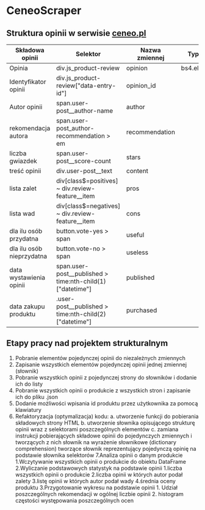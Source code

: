 # CeneoScraper

## Struktura opinii w serwisie [ceneo.pl](https://www.ceneo.pl/101052360#tab=reviews)

|Składowa opinii|Selektor|Nazwa zmiennej|Typ danych|
|---------------|--------|--------------|----------|
|Opinia|div.js_product-review|opinion|bs4.element.Tag|
|Identyfikator opinii|div.js_product-review\["data-entry-id"\]|opinion_id||
|Autor opinii|span.user-post__author-name|author||
|rekomendacja autora|span.user-post_author-recommendation > em|recommendation||
|liczba gwiazdek|span.user-post__score-count|stars||
|treść opinii|div.user-post__text|content||
|lista zalet|div[class$=positives] ~ div.review-feature__item|pros||
|lista wad|div[class$=negatives] ~ div.review-feature__item|cons||
|dla ilu osób przydatna|button.vote-yes > span|useful||
|dla ilu osób nieprzydatna|button.vote-no > span|useless||
|data wystawienia opinii|span.user-post__published > time:nth-child(1)\["datetime"\]|published||
|data zakupu produktu|.user-post__published > time:nth-child(2)\["datetime"\]|purchased||

## Etapy pracy nad projektem strukturalnym
1. Pobranie elementów pojedynczej opinii do niezależnych zmiennych
2. Zapisanie wszystkich elementów pojedynczej opinii jednej zmiennej \(słownik\)
3. Pobranie wszystkich opinii z pojedynczej strony do słowników i dodanie ich do listy
4. Pobranie wszystkich opinii o produkcie z wszystkich stron i zapisanie ich do pliku .json
5. Dodanie możliwości wpisania id produktu przez użytkownika za pomocą klawiatury
6. Refaktoryzacja \(optymalizacja\) kodu:
    a. utworzenie funkcji do pobierania składowych strony HTML
    b. utworzenie słownika opisującego strukturę opinii wraz z selektorami poszczególnych elementów
    c. zamiana instrukcji pobierających składowe opinii do pojedynczych zmiennych i tworzących z nich słownik na wyrażenie słownikowe \(dictionary comprehension\) tworzące słownik reprezentujący pojedynczą opinię na podstawie słownika selektorów
7.Analiza opinii o danym produkcie
    1.Wczytywanie wszystkich opinii o produkcie do obiektu DataFrame
    2.Wyliczanie podstawowych statystyk na podstawie opinii
        1.liczba wszystkich opinii o produkcie
        2.liczba opinii w których autor podał zalety
        3.listę opinii w których autor podał wady
        4.średnia oceny produktu
    3.Przygotowanie wykresu na podstawie opinii
        1. Udział poszczególnych rekomendacji w ogólnej liczbie opinii
        2. histogram częstości występowania poszczególnych ocen